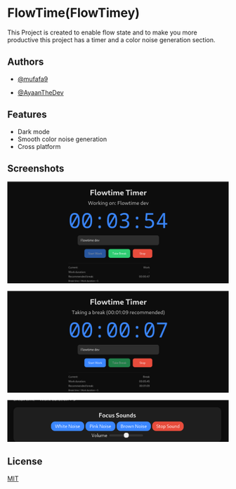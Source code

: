 
# FlowTime(FlowTimey)

This Project is created to enable flow state and to make you more productive this project has a timer and a color noise generation section.
## Authors

- [@mufafa9](https://www.github.com/mufafa9)

- [@AyaanTheDev](https://www.github.com/ayaanthedev)


## Features

- Dark mode
- Smooth color noise generation
- Cross platform


## Screenshots

![App Screenshot](https://raw.githubusercontent.com/mufafa9/Flowtime/main/assets/images/Pasted%20image.png)



![App Screenshot](https://raw.githubusercontent.com/mufafa9/Flowtime/main/assets/images/Pasted%20image%20(2).png)


![App Screenshot](https://raw.githubusercontent.com/mufafa9/Flowtime/main/assets/images/Pasted%20image%20(3).png)




## License

[MIT](https://choosealicense.com/licenses/mit/)


